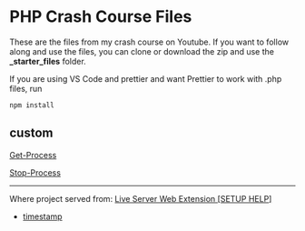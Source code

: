 # PHP Crash Course Files

These are the files from my crash course on Youtube. If you want to follow along and use the files, you can clone or download the zip and use the **_starter_files** folder.

If you are using VS Code and prettier and want Prettier to work with .php files, run

```
npm install
```

## custom

[Get-Process](https://learn.microsoft.com/en-us/powershell/module/microsoft.powershell.management/get-process?view=powershell-7.4)

[Stop-Process](https://learn.microsoft.com/en-us/powershell/module/microsoft.powershell.management/stop-process?view=powershell-7.4)

____

Where project served from: [Live Server Web Extension [SETUP HELP]](https://www.youtube.com/watch?v=54wcX1G2GH8&ab_channel=RitwickDey)

- [timestamp](https://youtu.be/54wcX1G2GH8?t=45)
